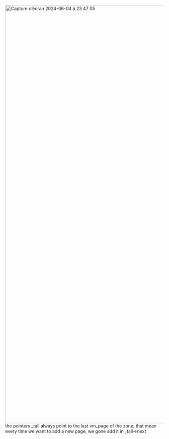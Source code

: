 <img width="1330" alt="Capture d’écran 2024-06-04 à 23 47 05" src="https://github.com/axel-lukongo/ft_malloc/assets/88286839/c94ae8f3-db2f-46fb-aef4-c9fca7241eec">
the pointers _tail always point to the last vm_page of the zone, that mean every time we want to add a new page, we gone add it in _tail->next
